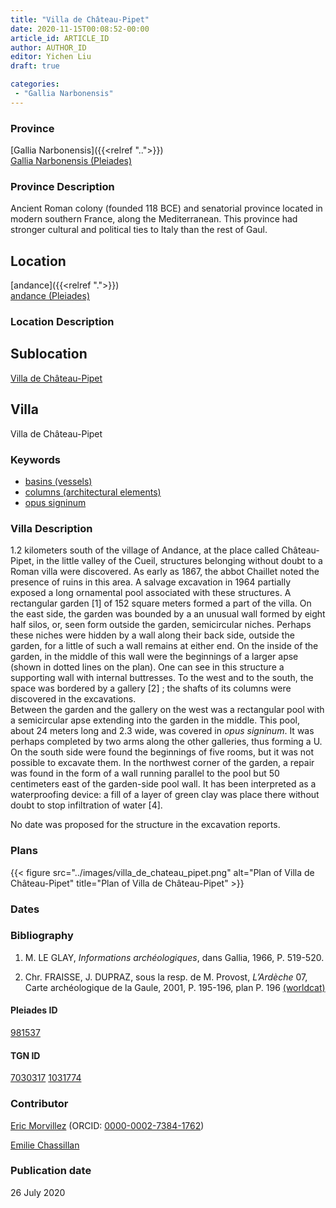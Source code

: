 ```yaml
---
title: "Villa de Château-Pipet"
date: 2020-11-15T00:08:52-00:00
article_id: ARTICLE_ID
author: AUTHOR_ID
editor: Yichen Liu
draft: true

categories:
 - "Gallia Narbonensis"
---
```


### Province

[Gallia Narbonensis]({{<relref "..">}}) \
[Gallia Narbonensis (Pleiades)](https://pleiades.stoa.org/places/981537)

### Province Description

Ancient Roman colony (founded 118 BCE) and senatorial province located in modern southern France, along the Mediterranean. This province had stronger cultural and political ties to Italy than the rest of Gaul.

## Location

[andance]({{<relref ".">}}) \
[andance (Pleiades)](https://pleiades.stoa.org/places/167644)

### Location Description

<!--### Location Description-->

<!-- LEAVE THIS BLANK FOR NOW -->

## Sublocation

[Villa de Château-Pipet](#)

<!--### Sublocation Description-->

<!-- DESCRIPTION -->

## Villa

Villa de Château-Pipet



### Keywords

- [basins (vessels)](http://vocab.getty.edu/page/aat/300045614)
- [columns (architectural elements)](http://vocab.getty.edu/page/aat/300001571)
- [opus signinum](http://vocab.getty.edu/page/aat/300379969)




### Villa Description

1.2 kilometers south of the village of Andance, at the place called Château-Pipet, in the little valley of the Cueil, structures belonging without doubt to a Roman villa were discovered.   As early as 1867, the abbot Chaillet noted the presence of ruins in this area.  A salvage excavation in 1964 partially exposed a long ornamental pool associated with these structures.  A rectangular garden [1] of 152 square meters formed a part of the villa.  On the east side, the garden was bounded by a an unusual wall formed by eight half silos, or, seen form outside the garden, semicircular niches. Perhaps these niches were hidden by a wall along their back side, outside the garden, for a little of such a wall remains at either end.  On the inside of the garden, in the middle of this wall were the beginnings of a larger apse (shown in dotted lines on the plan).  One can see in this structure a supporting wall with internal buttresses.  To the west and to the south, the space was bordered by a gallery [2] ; the shafts of its columns were discovered in the excavations.   
Between the garden and the gallery on the west was a rectangular pool with a semicircular apse extending into the garden in the middle.  This pool, about 24 meters long and 2.3 wide, was covered in *opus signinum*.  It was perhaps completed by two arms along the other galleries, thus forming a U.  On the south side were found the beginnings of five rooms, but it was not possible to excavate them.   In the northwest corner of the garden, a repair was found in the form of a wall running parallel to the pool but 50 centimeters east of the garden-side pool wall.  It has been interpreted as a waterproofing device: a fill of a layer of green clay was place there without doubt to stop infiltration of water [4].  

No date was proposed for the structure in the excavation reports.







### Plans


{{< figure src="../images/villa_de_chateau_pipet.png" alt="Plan of Villa de Château-Pipet" title="Plan of Villa de Château-Pipet" >}}



### Dates





### Bibliography

1.  M. LE GLAY, *Informations archéologiques*, dans Gallia, 1966, P. 519-520.

2. Chr. FRAISSE, J. DUPRAZ, sous la resp. de M. Provost, *L’Ardèche* 07, Carte  archéologique de la Gaule, 2001, P. 195-196, plan P. 196 [(worldcat)](http://www.worldcat.org/oclc/490154337)





#### Pleiades ID

[981537](https://pleiades.stoa.org/places/981537)

#### TGN ID

[7030317](http://vocab.getty.edu/page/tgn/7030317)
[1031774](http://vocab.getty.edu/page/tgn/1031774)

### Contributor

[Eric Morvillez](link) (ORCID: [0000-0002-7384-1762](https://orcid.org/0000-0002-7384-1762))

[Emilie Chassillan](link)
### Publication date

26 July 2020

<!--### Related articles-->

<!-- Links to other related articles. Leave blank for now -->
